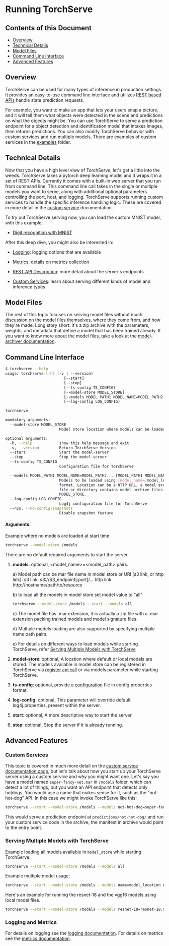 # Running TorchServe

## Contents of this Document

* [Overview](#overview)
* [Technical Details](#technical-details)
* [Model Files](#model-files)
* [Command Line Interface](#command-line-interface)
* [Advanced Features](#advanced-features)

## Overview

TorchServe can be used for many types of inference in production settings. It provides an easy-to-use command line interface and utilizes  [REST based APIs](rest_api.md) handle state prediction requests.

For example, you want to make an app that lets your users snap a picture, and it will tell them what objects were detected in the scene and predictions on what the objects might be. You can use TorchServe to serve a prediction endpoint for a object detection and identification model that intakes images, then returns predictions. You can also modify TorchServe behavior with custom services and run multiple models. There are examples of custom services in the [examples](https://github.com/pytorch/serve/tree/master/examples) folder.

## Technical Details

Now that you have a high level view of TorchServe, let's get a little into the weeds. TorchServe takes a pytorch deep learning model and it wraps it in a set of REST APIs. Currently it comes with a built-in web server that you run from command line. This command line call takes in the single or multiple models you want to serve, along with additional optional parameters controlling the port, host, and logging. TorchServe supports running custom services to handle the specific inference handling logic. These are covered in more detail in the [custom service](custom_service.md) documentation.

To try out TorchServe serving now, you can load the custom MNIST model, with this example:

* [Digit recognition with MNIST](../examples/image_classifier/mnist)

After this deep dive, you might also be interested in:
* [Logging](logging.md): logging options that are available

* [Metrics](metrics.md): details on metrics collection 

* [REST API Description](rest_api.md): more detail about the server's endpoints

* [Custom Services](custom_service.md): learn about serving different kinds of model and inference types


## Model Files

The rest of this topic focuses on serving model files without much discussion on the model files themselves, where they come from, and how they're made. Long story short: it's a zip archive with the parameters, weights, and metadata that define a model that has been trained already. If you want to know more about the model files, take a look at the [model-archiver documentation](../model-archiver/README.md).

## Command Line Interface

```bash
$ torchserve --help
usage: torchserve [-h] [-v | --version]
                          [--start]
                          [--stop]
                          [--ts-config TS_CONFIG]
                          [--model-store MODEL_STORE]
                          [--models MODEL_PATH1 MODEL_NAME=MODEL_PATH2... [MODEL_PATH1 MODEL_NAME=MODEL_PATH2... ...]]
                          [--log-config LOG_CONFIG]

torchserve

mandatory arguments:
  --model-store MODEL_STORE
                        Model store location where models can be loaded

optional arguments:
  -h, --help            show this help message and exit
  -v, --version         Return TorchServe Version
  --start               Start the model-server
  --stop                Stop the model-server
  --ts-config TS_CONFIG
                        Configuration file for TorchServe

  --models MODEL_PATH1 MODEL_NAME=MODEL_PATH2... [MODEL_PATH1 MODEL_NAME=MODEL_PATH2... ...]
                        Models to be loaded using [model_name=]model_location
                        format. Location can be a HTTP URL, a model archive
                        file or directory contains model archive files in
                        MODEL_STORE.
  --log-config LOG_CONFIG
                        Log4j configuration file for TorchServe
  --ncs, --no-config-snapshots         
                        Disable snapshot feature
```

#### Arguments:

Example where no models are loaded at start time:

```bash
torchserve --model-store /models
```

There are no default required arguments to start the server

1. **models**: optional, <model_name>=<model_path> pairs.

    a) Model path can be mar file name in model store or URI (s3 link, or http link).
        s3 link: s3://S3_endpoint[:port]/...
        http link: http://hostname/path/to/resource

    b) to load all the models in model store set model value to "all"


    ```bash
    torchserve --model-store /models --start --models all
    ```

    c) The model file has .mar extension, it is actually a zip file with a .mar extension packing trained models and model signature files.

    d) Multiple models loading are also supported by specifying multiple name path pairs.

    e) For details on different ways to load models while starting TorchServe, refer [Serving Multiple Models with TorchServe](#serving-multiple-models-with-torchserve)

1. **model-store**: optional, A location where default or local models are stored. The models available in model store can be registered in TorchServe via [register api call](management_api.md#register-a-model) or via models parameter while starting TorchServe.
1. **ts-config**: optional, provide a [configuration](configuration.md) file in config.properties format.
1. **log-config**: optional, This parameter will override default log4j.properties, present within the server.
1. **start**: optional, A more descriptive way to start the server.
1. **stop**: optional, Stop the server if it is already running.

## Advanced Features

### Custom Services

This topic is covered in much more detail on the [custom service documentation page](custom_service.md), but let's talk about how you start up your TorchServe server using a custom service and why you might want one.
Let's say you have a model named `super-fancy-net.mar` in `/models` folder, which can detect a lot of things, but you want an API endpoint that detects only hotdogs. You would use a name that makes sense for it, such as the "not-hot-dog" API. In this case we might invoke TorchServe like this:

```bash
torchserve --start --model-store /models --models not-hot-dog=super-fancy-net.mar
```

This would serve a prediction endpoint at `predictions/not-hot-dog/` and run your custom service code in the archive, the manifest in archive would point to the entry point.

### Serving Multiple Models with TorchServe

Example loading all models available in `model_store` while starting TorchServe:

```bash
torchserve --start --model-store /models --models all
```

Example multiple model usage:

```bash
torchserve --start --model-store /models --models name=model_location name2=model_location2
```

Here's an example for running the resnet-18 and the vgg16 models using local model files.

```bash
torchserve --start --model-store /models --models resnet-18=resnet-18.mar squeezenet=squeezenet_v1.1.mar
```

### Logging and Metrics

For details on logging see the [logging documentation](logging.md). For details on metrics see the [metrics documentation](metrics.md).
